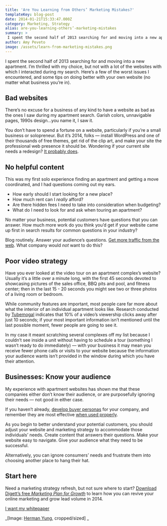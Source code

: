 ```yaml
---
title: 'Are You Learning from Others’ Marketing Mistakes?'
templateKey: blog-post
date: 2014-01-21T15:33:47.000Z
category: Marketing, Strategy
alias: are-you-learning-others’-marketing-mistakes
summary: > 
 I spent the second half of 2013 searching for and moving into a new apartment. I’m thrilled with my choice, but not with a lot of the websites with which I interacted during my search. Here’s a few of the worst issues I encountered, and some tips on doing better with your own website (no matter what business you’re in).
author: Amy Peveto
image: /assets/learn-from-marketing-mistakes.png
---
```


I spent the second half of 2013 searching for and moving into a new apartment. I’m thrilled with my choice, but not with a lot of the websites with which I interacted during my search. Here’s a few of the worst issues I encountered, and some tips on doing better with your own website (no matter what business you’re in).

Bad websites
------------

There’s no excuse for a business of any kind to have a website as bad as the ones I saw during my apartment search. Garish colors, unnavigable pages, 1990s design...you name it, I saw it.

You don’t have to spend a fortune on a website, particularly if you’re a small business or solopreneur. But it’s 2014, folks — install WordPress and one of their thousands of free themes, get rid of the clip art, and make your site the professional web presence it should be. Wondering if your current site needs a redesign? [It probably does](http://www.websearchsocial.com/you-might-need-a-website-redesign-if/).

No helpful content
------------------

This was my first solo experience finding an apartment and getting a move coordinated, and I had questions coming out my ears.

*   How early should I start looking for a new place?
*   How much rent can I _really_ afford?
*   Are there hidden fees I need to take into consideration when budgeting?
*   What do I need to look for and ask when touring an apartment?

No matter your business, potential customers have questions that you can answer. How much more work do you think you’d get if your website came up first in search results for common questions in your industry?

Blog routinely. Answer your audience’s questions. [Get more traffic from the web](http://blog.hubspot.com/blog/tabid/6307/bid/5014/Study-Shows-Business-Blogging-Leads-to-55-More-Website-Visitors.aspx). What company would _not_ want to do this?

Poor video strategy
-------------------

Have you ever looked at the video tour on an apartment complex’s website? Usually it’s a little over a minute long, with the first 45 seconds devoted to showcasing pictures of the sales office, BBQ pits and pool, and fitness center; then in the last 15 - 20 seconds you might see two or three photos of a living room or bedroom.

While community features are important, most people care far more about what the interior of an individual apartment looks like. Research conducted by [Tubemogal](https://www.tubemogul.com/) indicates that 10% of a video’s viewership clicks away after just 10 seconds; if your most important information isn’t mentioned until the last possible moment, fewer people are going to see it.

In my case it meant scratching several complexes off my list because I couldn’t see inside a unit without having to schedule a tour (something I wasn’t ready to do immediately) — with your business it may mean you receive fewer phone calls or visits to your website because the information your audience wants isn’t provided in the window during which you have their attention.

Businesses: Know your audience
------------------------------

My experience with apartment websites has shown me that these companies either don’t know their audience, or are purposefully ignoring their needs — not good in either case.

If you haven’t already, [develop buyer personas](http://www.digett.com/2010/08/31/better-market-targeting-through-buyer-personas) for your company, and remember they are most effective [when used properly](http://marketinginteractions.typepad.com/marketing_interactions/2013/02/personas-in-the-closet.html).

As you begin to better understand your potential customers, you should adjust your website and marketing strategy to accommodate those individuals’ needs. Create content that answers their questions. Make your website easy to navigate. Give your audience what they need to be successful.

Alternatively, you can ignore consumers’ needs and frustrate them into choosing another place to hang their hat.

Start here
----------

Need a marketing strategy refresh, but not sure where to start? [Download Digett’s free _Marketing Plan for Growth_](http://www.digett.com/marketing-plan-growth) to learn how you can revive your online marketing and grow lead volume in 2014.

[I want my whitepaper](http://www.digett.com/marketing-plan-growth)

_\[Image: [Herman Yung](http://www.flickr.com/photos/36521964020@N01/360276843/in/photolist-xQvKH-yeUEq-Bv7JE-Egbkf-Ei3t7-GhrSd-GZaQE-GZZj6-H9rsJ-Vnjuo-2LZQu7-2MqXZs-39rfEs-3dQjjt-3pRtq3-43GdNg-48L4gi-48L4rv-48L4v2-4cALo6-4cALo8-4mMzYG-4qWRMx-4qWSFk-4qWSTa-4qWTFF-4qWTRD-4r1XFh-4r1YrG-4yw7kn-4YfHh4-5kHwQc-5kMN8h-5nQJW5-5rwTf5-5sBjnR-5FxkDF-5Gxof3-5VWPsJ-63EBVt-64uxmT-6fDPn8-6nTd4f-6q5CHD-7cCr3Q-7cCtBA-7cPDoj-7dqzxw-7oJpkZ-7rGttX-7vmCiG), cropped/sized\] _
